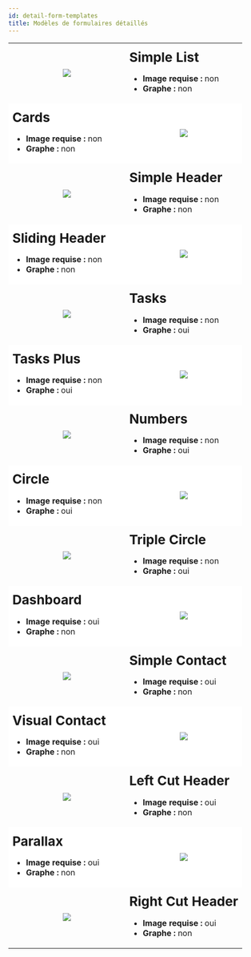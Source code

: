 ```yaml
---
id: detail-form-templates
title: Modèles de formulaires détaillés
---
```


<div style="height: auto;">
  <table>
   <col width="50%">
   <col width="50%"> 
   <tr>
      <td style="height: auto; vertical-align: middle;text-align: center; border-color: #FFFFFF">
        <img style="max-height: 750px" src="../assets/en/templates/Simple-List-Detail-form.gif" />
      </td>
      <td style="height: auto; vertical-align: middle;border-color: #FFFFFF">
        <h1 style="margin-top: 10px; font-size:26px">
          Simple List
        </h1>
        <ul style="font-size:16px">
          <li>
            <strong>Image requise :</strong> non
          </li>
          <li>
            <strong>Graphe :</strong> non
          </li>
        </ul>
      </td>
    </tr>
    <tr>
      <td style="height: auto; vertical-align: middle;border-color: #FFFFFF;background-color: #FFFFFF">
        <h1 style="margin-top: 10px; font-size:26px">
          Cards
        </h1>
        <ul style="font-size:16px">
          <li>
            <strong>Image requise :</strong> non
          </li>
          <li>
            <strong>Graphe :</strong> non
          </li>
        </ul>
      </td>
      <td style="height: auto; vertical-align: middle;text-align: center; border-color: #FFFFFF;background-color: #FFFFFF">
        <img style="max-height: 750px" src="../assets/en/templates/Cards-Detail-form.gif" />
      </td>
    </tr>
    <tr>
      <td style="height: auto; vertical-align: middle;text-align: center; border-color: #FFFFFF">
        <img style="max-height: 750px" src="../assets/en/templates/Simple-Header-Detail-form.gif" />
      </td>
      <td style="height: auto; vertical-align: middle;border-color: #FFFFFF">
        <h1 style="margin-top: 10px; font-size:26px">
          Simple Header
        </h1>
        <ul style="font-size:16px">
          <li>
            <strong>Image requise :</strong> non
          </li>
          <li>
            <strong>Graphe :</strong> non
          </li>
        </ul>
      </td>
    </tr>
    <tr>
      <td style="height: auto; vertical-align: middle;border-color: #FFFFFF;background-color: #FFFFFF">
        <h1 style="margin-top: 10px; font-size:26px">
          Sliding Header
        </h1>
        <ul style="font-size:16px">
          <li>
            <strong>Image requise :</strong> non
          </li>
          <li>
            <strong>Graphe :</strong> non
          </li>
        </ul>
      </td>
      <td style="height: auto; vertical-align: middle;text-align: center; border-color: #FFFFFF;background-color: #FFFFFF">
        <img style="max-height: 750px" src="../assets/en/templates/Sliding-Header-Detail-form.gif" />
      </td>
    </tr>
    <tr>
      <td style="height: auto; vertical-align: middle;text-align: center; border-color: #FFFFFF">
        <img style="max-height: 750px" src="../assets/en/templates/Tasks-Detail-form.gif" />
      </td>
      <td style="height: auto; vertical-align: middle;border-color: #FFFFFF">
        <h1 style="margin-top: 10px; font-size:26px">
          Tasks
        </h1>
        <ul style="font-size:16px">
          <li>
            <strong>Image requise :</strong> non
          </li>
          <li>
            <strong>Graphe :</strong> oui
          </li>
        </ul>
      </td>
    </tr>
    <tr>
      <td style="height: auto; vertical-align: middle;border-color: #FFFFFF;background-color: #FFFFFF">
        <h1 style="margin-top: 10px; font-size:26px">
          Tasks Plus
        </h1>
        <ul style="font-size:16px">
          <li>
            <strong>Image requise :</strong> non
          </li>
          <li>
            <strong>Graphe :</strong> oui
          </li>
        </ul>
      </td>
      <td style="height: auto; vertical-align: middle;text-align: center; border-color: #FFFFFF;background-color: #FFFFFF">
        <img style="max-height: 750px" src="../assets/en/templates/Tasks-Plus-Detail-form.gif" />
      </td>
    </tr>
    <tr>
      <td style="height: auto; vertical-align: middle;text-align: center; border-color: #FFFFFF">
        <img style="max-height: 750px" src="../assets/en/templates/Numbers-Detail-form.gif" />
      </td>
      <td style="height: auto; vertical-align: middle;border-color: #FFFFFF">
        <h1 style="margin-top: 10px; font-size:26px">
          Numbers
        </h1>
        <ul style="font-size:16px">
          <li>
            <strong>Image requise :</strong> non
          </li>
          <li>
            <strong>Graphe :</strong> oui
          </li>
        </ul>
      </td>
    </tr>
    <tr>
      <td style="height: auto; vertical-align: middle;border-color: #FFFFFF;background-color: #FFFFFF">
        <h1 style="margin-top: 10px; font-size:26px">
          Circle
        </h1>
        <ul style="font-size:16px">
          <li>
            <strong>Image requise :</strong> non
          </li>
          <li>
            <strong>Graphe :</strong> oui
          </li>
        </ul>
      </td>
      <td style="height: auto; vertical-align: middle;text-align: center; border-color: #FFFFFF;background-color: #FFFFFF">
        <img style="max-height: 750px" src="../assets/en/templates/Circle-Detail-form.gif" />
      </td>
    </tr>
    <tr>
      <td style="height: auto; vertical-align: middle;text-align: center; border-color: #FFFFFF">
        <img style="max-height: 750px" src="../assets/en/templates/Triple-Circle-Detail-form.gif" />
      </td>
      <td style="height: auto; vertical-align: middle;border-color: #FFFFFF">
        <h1 style="margin-top: 10px; font-size:26px">
          Triple Circle
        </h1>
        <ul style="font-size:16px">
          <li>
            <strong>Image requise :</strong> non
          </li>
          <li>
            <strong>Graphe :</strong> oui
          </li>
        </ul>
      </td>
    </tr>
    <tr>
      <td style="height: auto; vertical-align: middle;border-color: #FFFFFF;background-color: #FFFFFF">
        <h1 style="margin-top: 10px; font-size:26px">
          Dashboard
        </h1>
        <ul style="font-size:16px">
          <li>
            <strong>Image requise :</strong> oui
          </li>
          <li>
            <strong>Graphe :</strong> non
          </li>
        </ul>
      </td>
      <td style="height: auto; vertical-align: middle;text-align: center; border-color: #FFFFFF;background-color: #FFFFFF">
        <img style="max-height: 750px" src="../assets/en/templates/Dashboard-Detail-form.gif" />
      </td>
    </tr>
    <tr>
      <td style="height: auto; vertical-align: middle;text-align: center; border-color: #FFFFFF">
        <img style="max-height: 750px" src="../assets/en/templates/Simple-Contact-Detail-form.gif" />
      </td>
      <td style="height: auto; vertical-align: middle;border-color: #FFFFFF">
        <h1 style="margin-top: 10px; font-size:26px">
          Simple Contact
        </h1>
        <ul style="font-size:16px">
          <li>
            <strong>Image requise :</strong> oui
          </li>
          <li>
            <strong>Graphe :</strong> non
          </li>
        </ul>
      </td>
    </tr>
    <tr>
      <td style="height: auto; vertical-align: middle;border-color: #FFFFFF;background-color: #FFFFFF">
        <h1 style="margin-top: 10px; font-size:26px">
          Visual Contact
        </h1>
        <ul style="font-size:16px">
          <li>
            <strong>Image requise :</strong> oui
          </li>
          <li>
            <strong>Graphe :</strong> non
          </li>
        </ul>
      </td>
      <td style="height: auto; vertical-align: middle;text-align: center; border-color: #FFFFFF;background-color: #FFFFFF">
        <img style="max-height: 750px" src="../assets/en/templates/Visual-Contact-Detail-form.gif" />
      </td>
    </tr>
    <tr>
      <td style="height: auto; vertical-align: middle;text-align: center; border-color: #FFFFFF">
        <img style="max-height: 750px" src="../assets/en/templates/Left-Cut-Header-Detail-form.gif" />
      </td>
      <td style="height: auto; vertical-align: middle;border-color: #FFFFFF">
        <h1 style="margin-top: 10px; font-size:26px">
          Left Cut Header
        </h1>
        <ul style="font-size:16px">
          <li>
            <strong>Image requise :</strong> oui
          </li>
          <li>
            <strong>Graphe :</strong> non
          </li>
        </ul>
      </td>
    </tr>
    <tr>
      <td style="height: auto; vertical-align: middle;border-color: #FFFFFF;background-color: #FFFFFF">
        <h1 style="margin-top: 10px; font-size:26px">
          Parallax
        </h1>
        <ul style="font-size:16px">
          <li>
            <strong>Image requise :</strong> oui
          </li>
          <li>
            <strong>Graphe :</strong> non
          </li>
        </ul>
      </td>
      <td style="height: auto; vertical-align: middle;text-align: center; border-color: #FFFFFF;background-color: #FFFFFF">
        <img style="max-height: 750px" src="../assets/en/templates/Parallax-Detail-form.gif" />
      </td>
    </tr>
    <tr>
      <td style="height: auto; vertical-align: middle;text-align: center; border-color: #FFFFFF">
        <img style="max-height: 750px" src="../assets/en/templates/Right-Cut-Header-Detail-form.gif" />
      </td>
      <td style="height: auto; vertical-align: middle;border-color: #FFFFFF">
        <h1 style="margin-top: 10px; font-size:26px">
          Right Cut Header
        </h1>
        <ul style="font-size:16px">
          <li>
            <strong>Image requise :</strong> oui
          </li>
          <li>
            <strong>Graphe :</strong> non
          </li>
        </ul>
      </td>
    </tr>
  </table>
</div>
